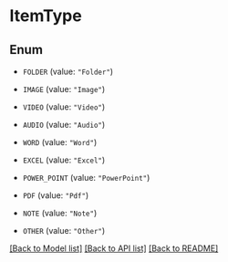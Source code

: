 # ItemType

## Enum


* `FOLDER` (value: `"Folder"`)

* `IMAGE` (value: `"Image"`)

* `VIDEO` (value: `"Video"`)

* `AUDIO` (value: `"Audio"`)

* `WORD` (value: `"Word"`)

* `EXCEL` (value: `"Excel"`)

* `POWER_POINT` (value: `"PowerPoint"`)

* `PDF` (value: `"Pdf"`)

* `NOTE` (value: `"Note"`)

* `OTHER` (value: `"Other"`)


[[Back to Model list]](../README.md#documentation-for-models) [[Back to API list]](../README.md#documentation-for-api-endpoints) [[Back to README]](../README.md)


